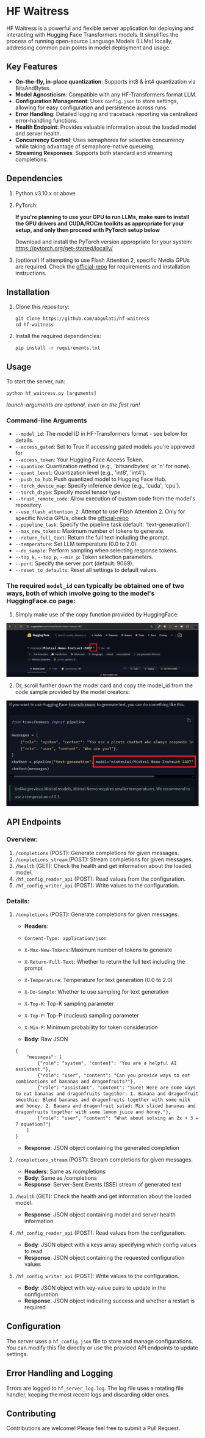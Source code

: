 # HF Waitress

HF Waitress is a powerful and flexible server application for deploying and interacting with Hugging Face Transformers models. It simplifies the process of running open-source Language Models (LLMs) locally, addressing common pain points in model deployment and usage.

## Key Features

- **On-the-fly, in-place quantization**: Supports int8 & int4 quantization via BitsAndBytes.
- **Model Agnosticism**: Compatible with any HF-Transformers format LLM.
- **Configuration Management**: Uses `config.json` to store settings, allowing for easy configuration and persistence across runs.
- **Error Handling**: Detailed logging and traceback reporting via centralized error-handling functions.
- **Health Endpoint**: Provides valuable information about the loaded model and server health.
- **Concurrency Control**: Uses semaphores for selective concurrency while taking advantage of semaphore-native queueing.
- **Streaming Responses**: Supports both standard and streaming completions.

## Dependencies

1. Python v3.10.x or above

2. PyTorch:

    **If you're planning to use your GPU to run LLMs, make sure to install the GPU drivers and CUDA/ROCm toolkits as appropriate for your setup, and only then proceed with PyTorch setup below**

    Download and install the PyTorch version appropriate for your system: https://pytorch.org/get-started/locally/

3. (optional) If attempting to use Flash Attention 2, specific Nvidia GPUs are required. Check the [official-repo](https://github.com/Dao-AILab/flash-attention) for requirements and installation instructions.

## Installation

1. Clone this repository:

    ```
    git clone https://github.com/abgulati/hf-waitress
    cd hf-waitress
    ```

2. Install the required dependencies:

    ```
    pip install -r requirements.txt
    ```

## Usage

To start the server, run:

```
python hf_waitress.py [arguments]
```
*launch-arguments are optional, even on the first run!*

### Command-line Arguments

- `--model_id`: The model ID in HF-Transformers format - see below for details.
- `--access_gated`: Set to True if accessing gated models you're approved for.
- `--access_token`: Your Hugging Face Access Token.
- `--quantize`: Quantization method (e.g., 'bitsandbytes' or 'n' for none).
- `--quant_level`: Quantization level (e.g., 'int8', 'int4').
- `--push_to_hub`: Push quantized model to Hugging Face Hub.
- `--torch_device_map`: Specify inference device (e.g., 'cuda', 'cpu').
- `--torch_dtype`: Specify model tensor type.
- `--trust_remote_code`: Allow execution of custom code from the model's repository.
- `--use_flash_attention_2`: Attempt to use Flash Attention 2. Only for specific Nvidia GPUs, check the [official-repo](https://github.com/Dao-AILab/flash-attention) 
- `--pipeline_task`: Specify the pipeline task (default: 'text-generation').
- `--max_new_tokens`: Maximum number of tokens to generate.
- `--return_full_text`: Return the full text including the prompt.
- `--temperature`: Set LLM temperature (0.0 to 2.0).
- `--do_sample`: Perform sampling when selecting response tokens.
- `--top_k`, `--top_p`, `--min_p`: Token selection parameters.
- `--port`: Specify the server port (default: 9069).
- `--reset_to_defaults`: Reset all settings to default values.

### The required `model_id` can typically be obtained one of two ways, both of which involve going to the model's HuggingFace.co page:

1. Simply make use of the copy function provided by HuggingFace:

<p align="center">
<img src="https://github.com/abgulati/hf-server/blob/main/images/hf-copy.png"  align="center">
</p>

2. Or, scroll further down the model card and copy the model_id from the code sample provided by the model creators:

<p align="center">
<img src="https://github.com/abgulati/hf-server/blob/main/images/hf-sample.png"  align="center">
</p>

## API Endpoints

### Overview:

1. `/completions` (POST): Generate completions for given messages.
2. `/completions_stream` (POST): Stream completions for given messages.
3. `/health` (GET): Check the health and get information about the loaded model.
4. `/hf_config_reader_api` (POST): Read values from the configuration.
5. `/hf_config_writer_api` (POST): Write values to the configuration.

### Details:

1. `/completions` (POST): Generate completions for given messages.

    - **Headers**:
    - `Content-Type: application/json`
    - `X-Max-New-Tokens`: Maximum number of tokens to generate
    - `X-Return-Full-Text`: Whether to return the full text including the prompt
    - `X-Temperature`: Temperature for text generation (0.0 to 2.0)
    - `X-Do-Sample`: Whether to use sampling for text generation
    - `X-Top-K`: Top-K sampling parameter
    - `X-Top-P`: Top-P (nucleus) sampling parameter
    - `X-Min-P`: Minimum probability for token consideration

    - **Body**: Raw JSON
    ```
    {
        "messages": [
            {"role": "system", "content": "You are a helpful AI assistant."},
            {"role": "user", "content": "Can you provide ways to eat combinations of bananas and dragonfruits?"}, 
            {"role": "assistant", "content": "Sure! Here are some ways to eat bananas and dragonfruits together: 1. Banana and dragonfruit smoothie: Blend bananas and dragonfruits together with some milk and honey. 2. Banana and dragonfruit salad: Mix sliced bananas and dragonfruits together with some lemon juice and honey."}, 
            {"role": "user", "content": "What about solving an 2x + 3 = 7 equation?"}
        ]
    }
    ```

    - **Response**: JSON object containing the generated completion

2. `/completions_stream` (POST): Stream completions for given messages.

    - **Headers**: Same as /completions
    - **Body**: Same as /completions
    - **Response**: Server-Sent Events (SSE) stream of generated text

3. `/health` (GET): Check the health and get information about the loaded model.

    - **Response**: JSON object containing model and server health information

4. `/hf_config_reader_api` (POST): Read values from the configuration.

    - **Body**: JSON object with a keys array specifying which config values to read
    - **Response**: JSON object containing the requested configuration values

5. `/hf_config_writer_api` (POST): Write values to the configuration.

    - **Body**: JSON object with key-value pairs to update in the configuration
    - **Response**: JSON object indicating success and whether a restart is required

## Configuration

The server uses a `hf_config.json` file to store and manage configurations. You can modify this file directly or use the provided API endpoints to update settings.

## Error Handling and Logging

Errors are logged to `hf_server_log.log`. The log file uses a rotating file handler, keeping the most recent logs and discarding older ones.

## Contributing

Contributions are welcome! Please feel free to submit a Pull Request.